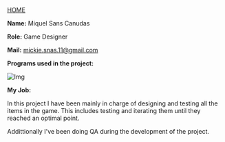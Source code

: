 [HOME](index.md)

**Name:** Miquel Sans Canudas

**Role:** Game Designer

**Mail:** mickie.snas.11@gmail.com

**Programs used in the project:** 

![Img](https://pbs.twimg.com/profile_images/727893133976055808/ZN0Tq53e.jpg)

**My Job:**

In this project I have been mainly in charge of designing and testing all the items in the game. This includes testing and iterating them 
until they reached an optimal point.  

Addittionally I've been doing QA during the development of the project. 
